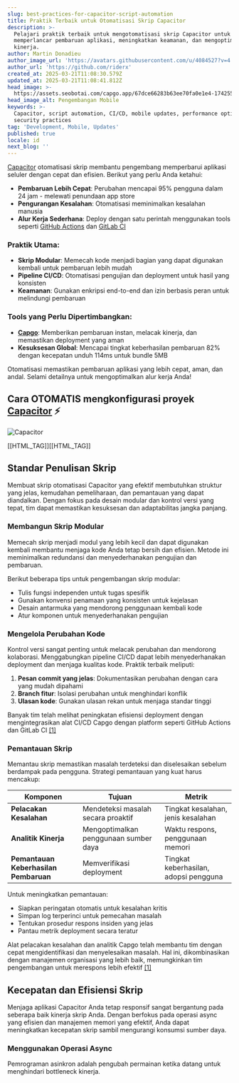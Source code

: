 ```yaml
---
slug: best-practices-for-capacitor-script-automation
title: Praktik Terbaik untuk Otomatisasi Skrip Capacitor
description: >-
  Pelajari praktik terbaik untuk mengotomatisasi skrip Capacitor untuk
  memperlancar pembaruan aplikasi, meningkatkan keamanan, dan mengoptimalkan
  kinerja.
author: Martin Donadieu
author_image_url: 'https://avatars.githubusercontent.com/u/4084527?v=4'
author_url: 'https://github.com/riderx'
created_at: 2025-03-21T11:08:30.579Z
updated_at: 2025-03-21T11:08:41.812Z
head_image: >-
  https://assets.seobotai.com/capgo.app/67dce66283b63ee70fa0e1e4-1742555321812.jpg
head_image_alt: Pengembangan Mobile
keywords: >-
  Capacitor, script automation, CI/CD, mobile updates, performance optimization,
  security practices
tag: 'Development, Mobile, Updates'
published: true
locale: id
next_blog: ''
---
```


[Capacitor](https://capacitorjs.com/) otomatisasi skrip membantu pengembang memperbarui aplikasi seluler dengan cepat dan efisien. Berikut yang perlu Anda ketahui:

- **Pembaruan Lebih Cepat**: Perubahan mencapai 95% pengguna dalam 24 jam - melewati penundaan app store
- **Pengurangan Kesalahan**: Otomatisasi meminimalkan kesalahan manusia  
- **Alur Kerja Sederhana**: Deploy dengan satu perintah menggunakan tools seperti [GitHub Actions](https://docsgithubcom/actions) dan [GitLab CI](https://docsgitlabcom/ee/ci/)

### Praktik Utama:

- **Skrip Modular**: Memecah kode menjadi bagian yang dapat digunakan kembali untuk pembaruan lebih mudah
- **Pipeline CI/CD**: Otomatisasi pengujian dan deployment untuk hasil yang konsisten
- **Keamanan**: Gunakan enkripsi end-to-end dan izin berbasis peran untuk melindungi pembaruan

### Tools yang Perlu Dipertimbangkan:

- **[Capgo](https://capgo.app/)**: Memberikan pembaruan instan, melacak kinerja, dan memastikan deployment yang aman
- **Kesuksesan Global**: Mencapai tingkat keberhasilan pembaruan 82% dengan kecepatan unduh 114ms untuk bundle 5MB

Otomatisasi memastikan pembaruan aplikasi yang lebih cepat, aman, dan andal. Selami detailnya untuk mengoptimalkan alur kerja Anda!

## Cara OTOMATIS mengkonfigurasi proyek [Capacitor](https://capacitorjs.com/) ⚡️

![Capacitor](https://mars-imagesimgixnet/seobot/screenshots/capacitorjs.com-4c1a6a7e452082d30f5bff9840b00b7d-2025-03-21jpg?auto=compress)

[[HTML_TAG]][[HTML_TAG]]

## Standar Penulisan Skrip

Membuat skrip otomatisasi Capacitor yang efektif membutuhkan struktur yang jelas, kemudahan pemeliharaan, dan pemantauan yang dapat diandalkan. Dengan fokus pada desain modular dan kontrol versi yang tepat, tim dapat memastikan kesuksesan dan adaptabilitas jangka panjang.

### Membangun Skrip Modular

Memecah skrip menjadi modul yang lebih kecil dan dapat digunakan kembali membantu menjaga kode Anda tetap bersih dan efisien. Metode ini meminimalkan redundansi dan menyederhanakan pengujian dan pembaruan.

Berikut beberapa tips untuk pengembangan skrip modular:

- Tulis fungsi independen untuk tugas spesifik
- Gunakan konvensi penamaan yang konsisten untuk kejelasan
- Desain antarmuka yang mendorong penggunaan kembali kode
- Atur komponen untuk menyederhanakan pengujian

### Mengelola Perubahan Kode

Kontrol versi sangat penting untuk melacak perubahan dan mendorong kolaborasi. Menggabungkan pipeline CI/CD dapat lebih menyederhanakan deployment dan menjaga kualitas kode. Praktik terbaik meliputi:

1. **Pesan commit yang jelas**: Dokumentasikan perubahan dengan cara yang mudah dipahami
2. **Branch fitur**: Isolasi perubahan untuk menghindari konflik
3. **Ulasan kode**: Gunakan ulasan rekan untuk menjaga standar tinggi

Banyak tim telah melihat peningkatan efisiensi deployment dengan mengintegrasikan alat CI/CD Capgo dengan platform seperti GitHub Actions dan GitLab CI [\[1\]](https://capgo.app/)

### Pemantauan Skrip

Memantau skrip memastikan masalah terdeteksi dan diselesaikan sebelum berdampak pada pengguna. Strategi pemantauan yang kuat harus mencakup:

| Komponen | Tujuan | Metrik |
| --- | --- | --- |
| **Pelacakan Kesalahan** | Mendeteksi masalah secara proaktif | Tingkat kesalahan, jenis kesalahan |
| **Analitik Kinerja** | Mengoptimalkan penggunaan sumber daya | Waktu respons, penggunaan memori |
| **Pemantauan Keberhasilan Pembaruan** | Memverifikasi deployment | Tingkat keberhasilan, adopsi pengguna |

Untuk meningkatkan pemantauan:

- Siapkan peringatan otomatis untuk kesalahan kritis
- Simpan log terperinci untuk pemecahan masalah
- Tentukan prosedur respons insiden yang jelas
- Pantau metrik deployment secara teratur

Alat pelacakan kesalahan dan analitik Capgo telah membantu tim dengan cepat mengidentifikasi dan menyelesaikan masalah. Hal ini, dikombinasikan dengan manajemen organisasi yang lebih baik, memungkinkan tim pengembangan untuk merespons lebih efektif [\[1\]](https://capgo.app/)

## Kecepatan dan Efisiensi Skrip

Menjaga aplikasi Capacitor Anda tetap responsif sangat bergantung pada seberapa baik kinerja skrip Anda. Dengan berfokus pada operasi async yang efisien dan manajemen memori yang efektif, Anda dapat meningkatkan kecepatan skrip sambil mengurangi konsumsi sumber daya.

### Menggunakan Operasi Async

Pemrograman asinkron adalah pengubah permainan ketika datang untuk menghindari bottleneck kinerja.
